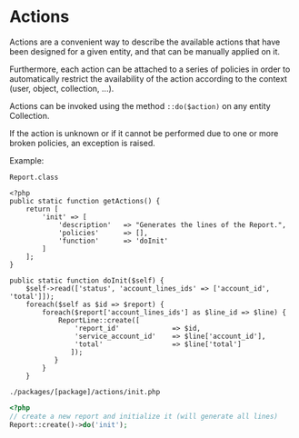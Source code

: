 # Actions

Actions are a convenient way to describe the available actions that have been designed for a given entity, and that can be manually applied on it.

Furthermore, each action can be attached to a series of policies in order to automatically restrict the availability of the action according to the context (user, object, collection, ...).

Actions can be invoked using the method `::do($action)` on any entity Collection.

If the action is unknown or if it cannot be performed due to one or more broken policies, an exception is raised.

Example:

`Report.class`

```
<?php
public static function getActions() {
    return [
        'init' => [
            'description'   => "Generates the lines of the Report.",
            'policies'      => [],
            'function'      => 'doInit'
        ]
    ];
}

public static function doInit($self) {
    $self->read(['status', 'account_lines_ids' => ['account_id', 'total']]);
    foreach($self as $id => $report) {
        foreach($report['account_lines_ids'] as $line_id => $line) {
            ReportLine::create([
                'report_id'             => $id,
                'service_account_id'    => $line['account_id'],
                'total'                 => $line['total']
               ]);
           }
        }
    }
```

`./packages/[package]/actions/init.php`
```php
<?php
// create a new report and initialize it (will generate all lines)
Report::create()->do('init');
```

